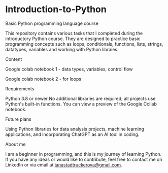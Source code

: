 # Introduction-to-Python
Basic Python programming language course

This repository contains various tasks that I completed during the introductory Python course. They are designed to practice basic programming concepts such as loops, conditionals, functions, lists, strings, datatypes, variables and working with Python libraies.

Content

Google colab notebook 1 - data types, variables, control flow

Google colab notebook 2 - for loops

Requirements

Python 3.8 or newer
No additional libraries are required; all projects use Python's built-in functions.
You can view a preview of the Google Collab notebook.

Future plans

Using Python libraries for data analysis projects, machine learning applications, and incorporating ChatGPT as an AI tool in coding.

About me

I am a beginner in programming, and this is my journey of learning Python. If you have any ideas or would like to contribute, feel free to contact me on LinkedIn or via email at janastadtruckerova@gmail.com.
